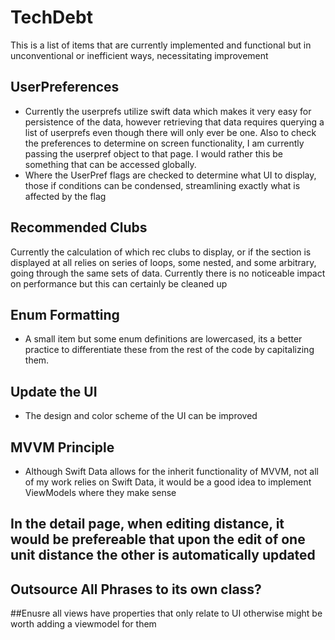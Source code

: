 # TechDebt

This is a list of items that are currently implemented and functional but in unconventional or inefficient ways, necessitating improvement

## UserPreferences

- Currently the userprefs utilize swift data which makes it very easy for persistence of the data, however retrieving that data requires querying a list of userprefs even though there will only ever be one. Also to check the preferences to determine on screen functionality, I am currently passing the userpref object to that page. I would rather this be something that can be accessed globally.
- Where the UserPref flags are checked to determine what UI to display, those if conditions can be condensed, streamlining exactly what is affected by the flag

## Recommended Clubs

Currently the calculation of which rec clubs to display, or if the section is displayed at all relies on series of loops, some nested, and some arbitrary, going through the same sets of data. Currently there is no noticeable impact on performance but this can certainly be cleaned up 

## Enum Formatting

- A small item but some enum definitions are lowercased, its a better practice to differentiate these from the rest of the code by capitalizing them.

## Update the UI

- The design and color scheme of the UI can be improved

## MVVM Principle

- Although Swift Data allows for the inherit functionality of MVVM, not all of my work relies on Swift Data, it would be a good idea to implement ViewModels where they make sense

## In the detail page, when editing distance, it would be prefereable that upon the edit of one unit distance the other is automatically updated

## Outsource All Phrases to its own class?

##Enusre all views have properties that only relate to UI otherwise might be worth adding a viewmodel for them


